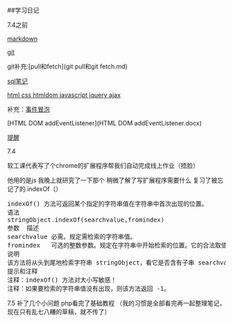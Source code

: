 ##学习日记

7.4之前

[markdown](markdown学习笔记.md)

[git](git学习笔记.md)

git补充:[pull和fetch](git pull和git fetch.md)

[sql笔记](sql笔记.md)

[html css htmldom javascript jquery ajax](总结.docx)

补充：[事件冒泡](事件冒泡.docx)

[HTML DOM addEventListener](HTML DOM addEventListener.docx)

[提醒](提醒.docx)

7.4

软工课代表写了个chrome的扩展程序帮我们自动完成线上作业（捂脸）

他用的是js 我晚上就研究了一下那个 稍微了解了写扩展程序需要什么 
复习了被忘记了的.indexOf（）
<pre>
indexOf() 方法可返回某个指定的字符串值在字符串中首次出现的位置。
语法
stringObject.indexOf(searchvalue,fromindex)
参数	描述
searchvalue	必需。规定需检索的字符串值。
fromindex	可选的整数参数。规定在字符串中开始检索的位置。它的合法取值是 0 到 stringObject.length - 1。如省略该参数，则将从字符串的首字符开始检索。
说明
该方法将从头到尾地检索字符串 stringObject，看它是否含有子串 searchvalue。开始检索的位置在字符串的 fromindex 处或字符串的开头（没有指定 fromindex 时）。如果找到一个 searchvalue，则返回 searchvalue 的第一次出现的位置。stringObject 中的字符位置是从 0 开始的。
提示和注释
注释：indexOf() 方法对大小写敏感！
注释：如果要检索的字符串值没有出现，则该方法返回 -1。
</pre>

7.5
补了几个小问题
php看完了基础教程
（我的习惯是全部看完再一起整理笔记，现在只有乱七八糟的草稿，就不传了）

